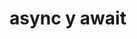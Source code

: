 <!-- cada que retorna el JSX
se considera un componente con mayusculas
Utiliza el JSX

El archivo mas importante es: index.js

DOM == document object model

## import React from 'react';
## import { createRoot} from 'react-dom/client';
Etiquetas importantes en el index

Se pueden utilizar variables con JSX por ejemplo:
let encabezado = <h1>Hello World!</h1>;
root.render(encabezado);

Para crear mas de 1 etiqueta hay de 2 formas, con el 
<div></div> o con la etiqueta vacia <></>


Descargar Bootstrap: npm install bootstrap

y para incluirlo es:
### import 'bootstrap/dist/css/bootstrap.min.css'

img, hr, br, meta, link -->

# async y await

